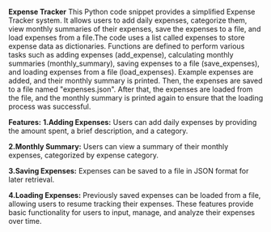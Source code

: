 **Expense Tracker**
This Python code snippet provides a simplified Expense Tracker system. It allows users to add daily expenses, categorize them, view monthly summaries of their expenses, save the expenses to a file, and load expenses from a file.The code uses a list called expenses to store expense data as dictionaries. Functions are defined to perform various tasks such as adding expenses (add_expense), calculating monthly summaries (monthly_summary), saving expenses to a file (save_expenses), and loading expenses from a file (load_expenses).
Example expenses are added, and their monthly summary is printed. Then, the expenses are saved to a file named "expenses.json". After that, the expenses are loaded from the file, and the monthly summary is printed again to ensure that the loading process was successful.

**Features:**
**1.Adding Expenses:** Users can add daily expenses by providing the amount spent, a brief description, and a category.

**2.Monthly Summary:** Users can view a summary of their monthly expenses, categorized by expense category.

**3.Saving Expenses:** Expenses can be saved to a file in JSON format for later retrieval.

**4.Loading Expenses:** Previously saved expenses can be loaded from a file, allowing users to resume tracking their expenses.
These features provide basic functionality for users to input, manage, and analyze their expenses over time.





